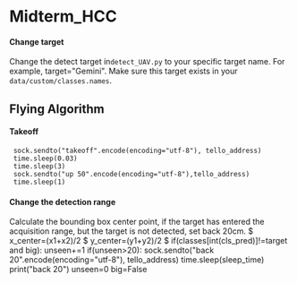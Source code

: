 # Midterm_HCC

#### Change target
Change the detect target in`detect_UAV.py` to your specific target name. For example, target="Gemini".
Make sure this target exists in your `data/custom/classes.names`.

## Flying Algorithm
#### Takeoff
     sock.sendto("takeoff".encode(encoding="utf-8"), tello_address)
     time.sleep(0.03)
     time.sleep(3)
     sock.sendto("up 50".encode(encoding="utf-8"),tello_address)
     time.sleep(1)

#### Change the detection range
Calculate the bounding box center point, if the target has entered the acquisition range, but the target is not detected, set back 20cm.
    $ x_center=(x1+x2)/2
    $ y_center=(y1+y2)/2
    $ if(classes[int(cls_pred)]!=target and big):
unseen+=1
if(unseen>20):
sock.sendto("back 20".encode(encoding="utf-8"), tello_address)
time.sleep(sleep_time)
print("back 20")
unseen=0
big=False

